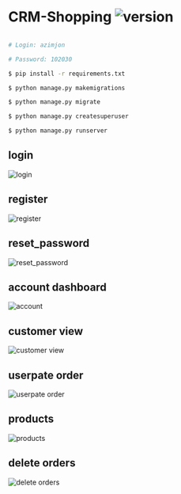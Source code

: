 # CRM-Shopping ![version](https://img.shields.io/badge/version-1.0.0-green.svg)

```bash

# Login: azimjon

# Password: 102030

```

```bash
$ pip install -r requirements.txt

$ python manage.py makemigrations 

$ python manage.py migrate

$ python manage.py createsuperuser 

$ python manage.py runserver

```
## login
![login](https://user-images.githubusercontent.com/76002783/160160324-bcb43240-472a-4604-9cdd-5d3feec47a91.png)
## register
![register](https://user-images.githubusercontent.com/76002783/160160330-0b52c679-c5a7-4eac-8fba-5114dc43f076.png)
## reset_password
![reset_password](https://user-images.githubusercontent.com/76002783/160160333-6be1bfba-1547-4fad-acfe-cd2e9c88ab25.png)
## account dashboard
![account](https://user-images.githubusercontent.com/76002783/160160336-aad735a7-6101-423d-977c-73fc0c99c60d.png)
## customer view
![customer view](https://user-images.githubusercontent.com/76002783/160160338-8867a320-92a1-43b6-a17f-57d483b5a3ea.png)
## userpate order
![userpate order](https://user-images.githubusercontent.com/76002783/160160340-2f41d45a-a615-4996-9e69-b3a4e2e538ae.png)
## products
![products](https://user-images.githubusercontent.com/76002783/160160342-8f72860b-0f4d-4309-8b2a-4bf47ae9f65c.png)
## delete orders
![delete orders](https://user-images.githubusercontent.com/76002783/160160344-06eca7c3-172c-4146-8505-eb5f477e10ad.png)
